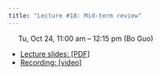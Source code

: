 ```yaml
---
title: "Lecture #18: Mid-term review"
---
```


&nbsp;&nbsp;&nbsp;&nbsp;&nbsp;Tu, Oct 24, 11:00 am – 12:15 pm (Bo Guo)

- [Lecture slides: [PDF]](../assets/lecture_slides/Lecture_18_(10-24-2023).pdf) 
- [Recording: [video]]()
